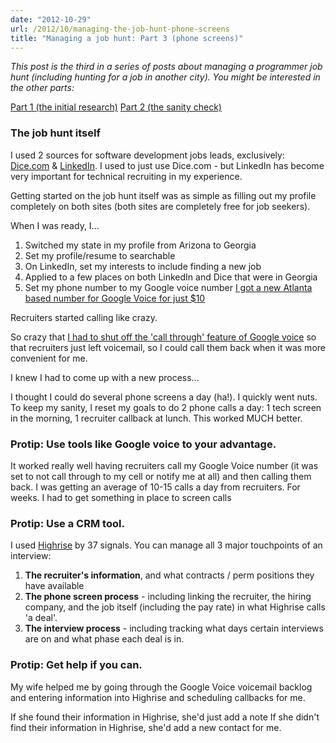 ```yaml
---
date: "2012-10-29"
url: /2012/10/managing-the-job-hunt-phone-screens
title: "Managing a job hunt: Part 3 (phone screens)"
---
```

<em>This post is the third in a series of posts about managing a programmer job hunt (including hunting for a job in another city). You might be interested in the other parts:</em>

<a href="http://danesparza.net/2012/08/job-hunt-research/" target="_blank">Part 1 (the initial research)</a>
<a href="http://danesparza.net/2012/10/job-hunt-sanity-check/" target="_blank">Part 2 (the sanity check)</a>

<!--more-->

### The job hunt itself
I used 2 sources for software development jobs leads, exclusively: <a href="http://www.dice.com" target="_blank">Dice.com</a> &amp; <a href="http://www.linkedin.com" target="_blank">LinkedIn</a>. I used to just use Dice.com - but LinkedIn has become very important for technical recruiting in my experience.

Getting started on the job hunt itself was as simple as filling out my profile completely on both sites (both sites are completely free for job seekers).

When I was ready, I...

1.  Switched my state in my profile from Arizona to Georgia
2.  Set my profile/resume to searchable
3.  On LinkedIn, set my interests to include finding a new job
4.  Applied to a few places on both LinkedIn and Dice that were in Georgia
5.  Set my phone number to my Google voice number [I got a new Atlanta based number for Google Voice for just $10](http://support.google.com/voice/bin/answer.py?hl=en&answer=115114)

Recruiters started calling like crazy.

So crazy that [I had to shut off the 'call through' feature of Google voice](http://support.google.com/voice/bin/answer.py?hl=en&answer=115106) so that recruiters just left voicemail, so I could call them back when it was more convenient for me.

I knew I had to come up with a new process...

I thought I could do several phone screens a day (ha!). I quickly went nuts. To keep my sanity, I reset my goals to do 2 phone calls a day: 1 tech screen in the morning, 1 recruiter callback at lunch. This worked MUCH better.

### Protip: Use tools like Google voice to your advantage.
It worked really well having recruiters call my Google Voice number (it was set to not call through to my cell or notify me at all) and then calling them back. I was getting an average of 10-15 calls a day from recruiters. For weeks. I had to get something in place to screen calls

### Protip: Use a CRM tool.
I used <a href="http://highrisehq.com" target="_blank">Highrise</a> by 37 signals. You can manage all 3 major touchpoints of an interview:
<ol>
	<li><strong>The recruiter's information</strong>, and what contracts / perm positions they have available</li>
	<li><strong>The phone screen process</strong> - including linking the recruiter, the hiring company, and the job itself (including the pay rate) in what Highrise calls 'a deal'.</li>
	<li><strong>The interview process</strong> - including tracking what days certain interviews are on and what phase each deal is in.</li>
</ol>

### Protip: Get help if you can.
My wife helped me by going through the Google Voice voicemail backlog and entering information into Highrise and scheduling callbacks for me.

If she found their information in Highrise, she'd just add a note
If she didn't find their information in Highrise, she'd add a new contact for me.

